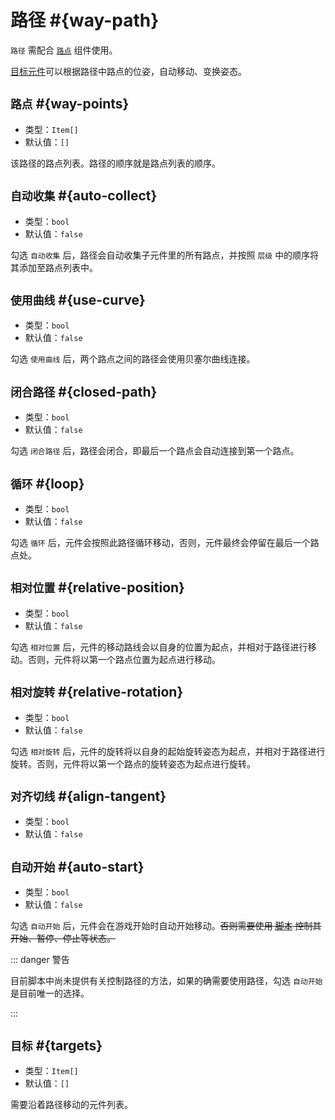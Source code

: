 # 路径 #{way-path}

`路径` 需配合 [`路点`](wayPoint) 组件使用。

[目标元件](#目标)可以根据路径中路点的位姿，自动移动、变换姿态。

## `路点` #{way-points}

- 类型：`Item[]`
- 默认值：`[]`

该路径的路点列表。路径的顺序就是路点列表的顺序。

## `自动收集` #{auto-collect}

- 类型：`bool`
- 默认值：`false`

勾选 `自动收集` 后，路径会自动收集子元件里的所有路点，并按照 `层级` 中的顺序将其添加至路点列表中。

## `使用曲线` #{use-curve}

- 类型：`bool`
- 默认值：`false`

勾选 `使用曲线` 后，两个路点之间的路径会使用贝塞尔曲线连接。

## `闭合路径` #{closed-path}

- 类型：`bool`
- 默认值：`false`

勾选 `闭合路径` 后，路径会闭合，即最后一个路点会自动连接到第一个路点。

## `循环` #{loop}

- 类型：`bool`
- 默认值：`false`

勾选 `循环` 后，元件会按照此路径循环移动，否则，元件最终会停留在最后一个路点处。

## `相对位置` #{relative-position}

- 类型：`bool`
- 默认值：`false`

勾选 `相对位置` 后，元件的移动路线会以自身的位置为起点，并相对于路径进行移动。否则，元件将以第一个路点位置为起点进行移动。

## `相对旋转` #{relative-rotation}

- 类型：`bool`
- 默认值：`false`

勾选 `相对旋转` 后，元件的旋转将以自身的起始旋转姿态为起点，并相对于路径进行旋转。否则，元件将以第一个路点的旋转姿态为起点进行旋转。

## `对齐切线` #{align-tangent}

- 类型：`bool`
- 默认值：`false`

## `自动开始` #{auto-start}

- 类型：`bool`
- 默认值：`false`

勾选 `自动开始` 后，元件会在游戏开始时自动开始移动。~~否则需要使用 [脚本](https://github.com/Withered-Flower-0422/BST/blob/main/_Typings/gameApi/types/itemComponents/wayPath.d.ts) 控制其开始、暂停、停止等状态。~~

::: danger 警告

目前脚本中尚未提供有关控制路径的方法，如果的确需要使用路径，勾选 `自动开始` 是目前唯一的选择。

:::

## `目标` #{targets}

- 类型：`Item[]`
- 默认值：`[]`

需要沿着路径移动的元件列表。
